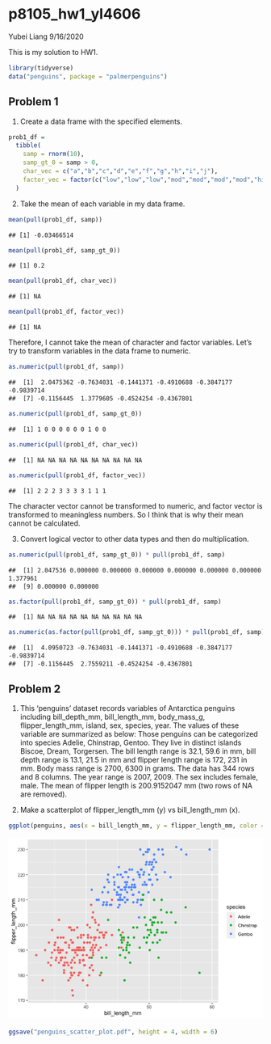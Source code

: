 p8105\_hw1\_yl4606
================
Yubei Liang
9/16/2020

This is my solution to HW1.

``` r
library(tidyverse)
data("penguins", package = "palmerpenguins")
```

## Problem 1

1.  Create a data frame with the specified elements.

<!-- end list -->

``` r
prob1_df = 
  tibble(
    samp = rnorm(10),
    samp_gt_0 = samp > 0,
    char_vec = c("a","b","c","d","e","f","g","h","i","j"),
    factor_vec = factor(c("low","low","low","mod","mod","mod","mod","high","high","high"))
  )
```

2.  Take the mean of each variable in my data frame.

<!-- end list -->

``` r
mean(pull(prob1_df, samp))
```

    ## [1] -0.03466514

``` r
mean(pull(prob1_df, samp_gt_0))
```

    ## [1] 0.2

``` r
mean(pull(prob1_df, char_vec))
```

    ## [1] NA

``` r
mean(pull(prob1_df, factor_vec))
```

    ## [1] NA

Therefore, I cannot take the mean of character and factor variables.
Let’s try to transform variables in the data frame to numeric.

``` r
as.numeric(pull(prob1_df, samp))
```

    ##  [1]  2.0475362 -0.7634031 -0.1441371 -0.4910688 -0.3847177 -0.9839714
    ##  [7] -0.1156445  1.3779605 -0.4524254 -0.4367801

``` r
as.numeric(pull(prob1_df, samp_gt_0))
```

    ##  [1] 1 0 0 0 0 0 0 1 0 0

``` r
as.numeric(pull(prob1_df, char_vec))
```

    ##  [1] NA NA NA NA NA NA NA NA NA NA

``` r
as.numeric(pull(prob1_df, factor_vec))
```

    ##  [1] 2 2 2 3 3 3 3 1 1 1

The character vector cannot be transformed to numeric, and factor vector
is transformed to meaningless numbers. So I think that is why their mean
cannot be calculated.

3.  Convert logical vector to other data types and then do
    multiplication.

<!-- end list -->

``` r
as.numeric(pull(prob1_df, samp_gt_0)) * pull(prob1_df, samp)
```

    ##  [1] 2.047536 0.000000 0.000000 0.000000 0.000000 0.000000 0.000000 1.377961
    ##  [9] 0.000000 0.000000

``` r
as.factor(pull(prob1_df, samp_gt_0)) * pull(prob1_df, samp)
```

    ##  [1] NA NA NA NA NA NA NA NA NA NA

``` r
as.numeric(as.factor(pull(prob1_df, samp_gt_0))) * pull(prob1_df, samp)
```

    ##  [1]  4.0950723 -0.7634031 -0.1441371 -0.4910688 -0.3847177 -0.9839714
    ##  [7] -0.1156445  2.7559211 -0.4524254 -0.4367801

## Problem 2

1.  This ‘penguins’ dataset records variables of Antarctica penguins
    including bill\_depth\_mm, bill\_length\_mm, body\_mass\_g,
    flipper\_length\_mm, island, sex, species, year. The values of these
    variable are summarized as below: Those penguins can be categorized
    into species Adelie, Chinstrap, Gentoo. They live in distinct
    islands Biscoe, Dream, Torgersen. The bill length range is 32.1,
    59.6 in mm, bill depth range is 13.1, 21.5 in mm and flipper length
    range is 172, 231 in mm. Body mass range is 2700, 6300 in grams. The
    data has 344 rows and 8 columns. The year range is 2007, 2009. The
    sex includes female, male. The mean of flipper length is 200.9152047
    mm (two rows of NA are removed).

2.  Make a scatterplot of flipper\_length\_mm (y) vs bill\_length\_mm
    (x).

<!-- end list -->

``` r
ggplot(penguins, aes(x = bill_length_mm, y = flipper_length_mm, color = species)) + geom_point()
```

![](p8105_hw1_yl4606_files/figure-gfm/scatterplot-1.png)<!-- -->

``` r
ggsave("penguins_scatter_plot.pdf", height = 4, width = 6)
```
